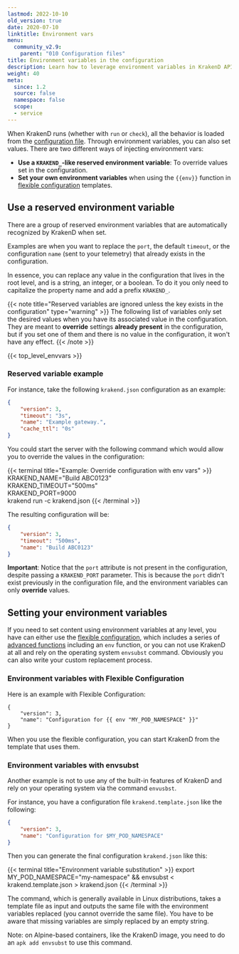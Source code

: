 ```yaml
---
lastmod: 2022-10-10
old_version: true
date: 2020-07-10
linktitle: Environment vars
menu:
  community_v2.9:
    parent: "010 Configuration files"
title: Environment variables in the configuration
description: Learn how to leverage environment variables in KrakenD API Gateway configuration for flexible and dynamic configuration management
weight: 40
meta:
  since: 1.2
  source: false
  namespace: false
  scope:
  - service
---
```

When KrakenD runs (whether with `run` or `check`), all the behavior is loaded from the [configuration file](/docs/v2.9/configuration/structure/). Through environment variables, you can also set values. There are two different ways of injecting environment vars:

- **Use a `KRAKEND_`-like reserved environment variable**: To override values set in the configuration.
- **Set your own environment variables** when using the `{{env}}` function in [flexible configuration](/docs/v2.9/configuration/flexible-config/) templates.

## Use a reserved environment variable
There are a group of reserved environment variables that are automatically recognized by KrakenD when set.

Examples are when you want to replace the `port`, the default `timeout`, or the configuration `name` (sent to your telemetry) that already exists in the configuration.

In essence, you can replace any value in the configuration that lives in the root level, and is a string, an integer, or a boolean. To do it you only need to capitalize the property name and add a prefix `KRAKEND_`.

{{< note title="Reserved variables are ignored unless the key exists in the configuration" type="warning" >}}
The following list of variables only set the desired values when you have its associated value in the configuration. They are meant to **override** settings **already present** in the configuration, but if you set one of them and there is no value in the configuration, it won't have any effect.
{{< /note >}}


{{< top_level_envvars >}}

### Reserved variable example
For instance, take the following `krakend.json` configuration as an example:

```json
{
    "version": 3,
    "timeout": "3s",
    "name": "Example gateway.",
    "cache_ttl": "0s"
}
```

You could start the server with the following command which would allow you to override the values in the configuration:

{{< terminal title="Example: Override configuration with env vars" >}}
KRAKEND_NAME="Build ABC0123" \
KRAKEND_TIMEOUT="500ms" \
KRAKEND_PORT=9000 \
krakend run -c krakend.json
{{< /terminal >}}

The resulting configuration will be:

```json
{
    "version": 3,
    "timeout": "500ms",
    "name": "Build ABC0123"
}
```
**Important**: Notice that the `port` attribute is not present in the configuration, despite passing a `KRAKEND_PORT` parameter. This is because the `port` didn't exist previously in the configuration file, and the environment variables can only **override** values.


## Setting your environment variables
If you need to set content using environment variables at any level, you have can either use the [flexible configuration](/docs/v2.9/configuration/flexible-config/), which includes a series of [advanced functions](/docs/v2.9/configuration/templates/#sprig-functions) including an `env` function, or you can not use KrakenD at all and rely on the operating system `envsubst` command. Obviously you can also write your custom replacement process.

### Environment variables with Flexible Configuration
Here is an example with Flexible Configuration:

```go-text-template
{
    "version": 3,
    "name": "Configuration for {{ env "MY_POD_NAMESPACE" }}"
}
```
When you use the flexible configuration, you can start KrakenD from the template that uses them.

### Environment variables with envsubst
Another example is not to use any of the built-in features of KrakenD and rely on your operating system via the command `envusbst`.

For instance, you have a configuration file `krakend.template.json` like the following:

```json
{
    "version": 3,
    "name": "Configuration for $MY_POD_NAMESPACE"
}
```
Then you can generate the final configuration `krakend.json` like this:

{{< terminal title="Environment variable substitution" >}}
export MY_POD_NAMESPACE="my-namespace" && envsubst < krakend.template.json > krakend.json
{{< /terminal >}}

The command, which is generally available in Linux distributions, takes a template file as input and outputs the same file with the environment variables replaced (you cannot override the same file). You have to be aware that missing variables are simply replaced by an empty string.

Note: on Alpine-based containers, like the KrakenD image, you need to do an `apk add envsubst` to use this command.